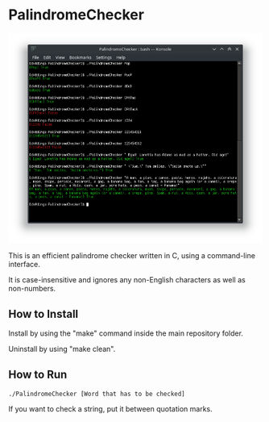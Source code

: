 # PalindromeChecker

![preview](preview.png)

This is an efficient palindrome checker written in C, using a command-line interface. 

It is case-insensitive and ignores any non-English characters as well as non-numbers.


## How to Install

Install by using the "make" command inside the main repository folder.

Uninstall by using "make clean".

## How to Run

    ./PalindromeChecker [Word that has to be checked]
    
If you want to check a string, put it between quotation marks.

